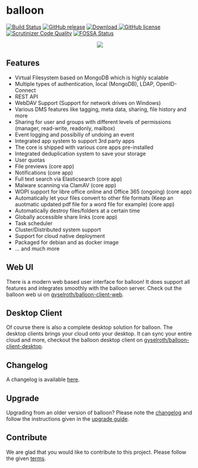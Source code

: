 # balloon

[![Build Status](https://travis-ci.org/gyselroth/balloon.svg)](https://travis-ci.org/gyselroth/balloon)
[![GitHub release](https://img.shields.io/github/release/gyselroth/balloon.svg)](https://github.com/gyselroth/balloon/releases)
[ ![Download](https://api.bintray.com/packages/gyselroth/balloon/balloon/images/download.svg) ](https://bintray.com/gyselroth/balloon/balloon/_latestVersion) 
 [![GitHub license](https://img.shields.io/badge/license-GPL-blue.svg)](https://raw.githubusercontent.com/gyselroth/balloon/master/LICENSE)
[![Scrutinizer Code Quality](https://scrutinizer-ci.com/g/gyselroth/balloon/badges/quality-score.png)](https://scrutinizer-ci.com/g/gyselroth/balloon)
[![FOSSA Status](https://app.fossa.io/api/projects/git%2Bgithub.com%2Fgyselroth%2Fballoon.svg?type=shield)](https://app.fossa.io/projects/git%2Bgithub.com%2Fgyselroth%2Fballoon?ref=badge_shield)

<p align="center">
    <img src="https://raw.githubusercontent.com/gyselroth/balloon-client-desktop/master/app/img/balloon-startup.png"/>
</p>

## Features

* Virtual Filesystem based on MongoDB which is highly scalable
* Multiple types of authentication, local (MongoDB), LDAP, OpenID-Connect
* REST API
* WebDAV Support (Support for network drives on Windows)
* Various DMS features like tagging, meta data, sharing, file history and more
* Sharing for user and groups with different levels of permissions (manager, read-write, readonly, mailbox)
* Event logging and possibiliy of undoing an event
* Integrated app system to support 3rd party apps
* The core is shipped with various core apps pre-installed
* Integrated deduplication system to save your storage
* User quotas
* File previews (core app)
* Notifications (core app)
* Full text search via Elasticsearch (core app)
* Malware scanning via ClamAV (core app)
* WOPI support for libre office online and Office 365 (ongoing) (core app)
* Automatically let your files convert to other file formats (Keep an auotmatic updated pdf file for a word file for example) (core app)
* Automatically destroy files/folders at a certain time
* Globally accessible share links (core app)
* Task scheduler
* Cluster/Distributed system support
* Support for cloud native deployment
* Packaged for debian and as docker image
* ... and much more

## Web UI
There is a modern web based user interface for balloon! It does support all features and integrates smoothly with the balloon server.
Check out the balloon web ui on [gyselroth/balloon-client-web](https://github.com/gyselroth/balloon-client-web).

## Desktop Client
Of course there is also a complete desktop solution for balloon. The desktop clients brings your cloud onto your desktop.
It can sync your entire cloud and more, checkout the balloon desktop client on [gyselroth/balloon-client-desktop](https://github.com/gyselroth/balloon-client-desktop).

## Changelog
A changelog is available [here](https://github.com/gyselroth/balloon/CHANGELOG.md).

## Upgrade
Upgrading from an older version of balloon? Please note the [changelog](https://github.com/gyselroth/balloon/blob/master/CHANGELOG.md) and follow the instructions given 
in the [upgrade guide](https://github.com/gyselroth/balloon/blob/master/UPGRADE.md).

## Contribute
We are glad that you would like to contribute to this project. Please follow the given [terms](https://github.com/gyselroth/balloon/blob/master/CONTRIBUTE.md).
